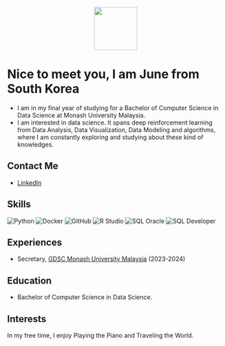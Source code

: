 <!-- pika pika -->
<div align="center">
  <img height="100" src="https://media.giphy.com/media/5hvFP4LH0rN6lFQNSD/giphy.gif"/>
</div>

<h1>Nice to meet you, I am June from South Korea </h1>

<ul>
  
  <li>I am in my final year of studying for a Bachelor of Computer Science in Data Science at Monash University Malaysia.</li>
  <li> I am interested in data science. It spans deep reinforcement learning from Data Analysis, Data Visualization, Data Modeling and algorithms, where I am constantly exploring and studying about these kind of knowledges.</li>
</ul>

## Contact Me
- [LinkedIn](www.linkedin.com/in/junistz)

## Skills
![Python](https://img.shields.io/badge/-Python-3776AB?logo=python&logoColor=white&style=for-the-badge)
![Docker](https://img.shields.io/badge/-Docker-2496ED?logo=docker&logoColor=white&style=for-the-badge)
![GitHub](https://img.shields.io/badge/-GitHub-181717?logo=github&logoColor=white&style=for-the-badge)
![R Studio](https://img.shields.io/badge/-RStudio-75AADB?logo=rstudio&logoColor=white&style=for-the-badge)
![SQL Oracle](https://img.shields.io/badge/-Oracle_SQL-F80000?logo=oracle&logoColor=white&style=for-the-badge)
![SQL Developer](https://img.shields.io/badge/-SQL_Developer-4479A1?logo=sql&logoColor=white&style=for-the-badge)
<!-- Add more badges as needed -->

## Experiences
- Secretary, [GDSC Monash University Malaysia](https://gdsc.community.dev/monash-university-malaysia/) (2023-2024) <br>

## Education
- Bachelor of Computer Science in Data Science.

## Interests
In my free time, I enjoy Playing the Piano and Traveling the World.

